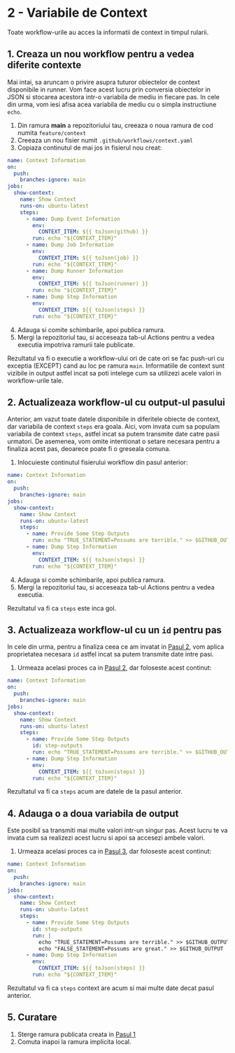 # 2 - Variabile de Context
Toate workflow-urile au acces la informatii de context in timpul rularii.

## 1. Creaza un nou workflow pentru a vedea diferite contexte

Mai intai, sa aruncam o privire asupra tuturor obiectelor de context disponibile in runner. Vom face acest lucru prin conversia obiectelor in JSON si stocarea acestora intr-o variabila de mediu in fiecare pas. In cele din urma, vom iesi afisa acea variabila de mediu cu o simpla instructiune `echo`.

1. Din ramura **main** a repozitoriului tau, creeaza o noua ramura de cod numita `feature/context`
2. Creeaza un nou fisier numit `.github/workflows/context.yaml`
3. Copiaza continutul de mai jos in fisierul nou creat:

```yaml
name: Context Information
on:
  push:
    branches-ignore: main
jobs:
  show-context:
    name: Show Context
    runs-on: ubuntu-latest
    steps:
      - name: Dump Event Information
        env:
          CONTEXT_ITEM: ${{ toJson(github) }}
        run: echo "${CONTEXT_ITEM}"
      - name: Dump Job Information
        env:
          CONTEXT_ITEM: ${{ toJson(job) }}
        run: echo "${CONTEXT_ITEM}"
      - name: Dump Runner Information
        env:
          CONTEXT_ITEM: ${{ toJson(runner) }}
        run: echo "${CONTEXT_ITEM}"
      - name: Dump Step Information
        env:
          CONTEXT_ITEM: ${{ toJson(steps) }}
        run: echo "${CONTEXT_ITEM}"
```
4. Adauga si comite schimbarile, apoi publica ramura.
5. Mergi la repozitoriul tau, si acceseaza tab-ul Actions pentru a vedea executia impotriva ramurii tale publicate.

Rezultatul va fi o executie a workflow-ului ori de cate ori se fac push-uri cu exceptia (EXCEPT) cand au loc pe ramura `main`. Informatiile de context sunt vizibile in output astfel incat sa poti intelege cum sa utilizezi acele valori in workflow-urile tale.

## 2. Actualizeaza workflow-ul cu output-ul pasului
Anterior, am vazut toate datele disponibile in diferitele obiecte de context, dar variabila de context `steps` era goala. Aici, vom invata cum sa populam variabila de context `steps`, astfel incat sa putem transmite date catre pasii urmatori. De asemenea, vom omite intentionat o setare necesara pentru a finaliza acest pas, deoarece poate fi o greseala comuna.

1. Inlocuieste continutul fisierului workflow din pasul anterior:

```yaml
name: Context Information
on:
  push:
    branches-ignore: main
jobs:
  show-context:
    name: Show Context
    runs-on: ubuntu-latest
    steps:
      - name: Provide Some Step Outputs
        run: echo "TRUE_STATEMENT=Possums are terrible." >> $GITHUB_OUTPUT
      - name: Dump Step Information
        env:
          CONTEXT_ITEM: ${{ toJson(steps) }}
        run: echo "${CONTEXT_ITEM}"
```
4. Adauga si comite schimbarile, apoi publica ramura.
5. Mergi la repozitoriul tau, si acceseaza tab-ul Actions pentru a vedea executia.

Rezultatul va fi ca `steps` este inca gol.

## 3. Actualizeaza workflow-ul cu un `id` pentru pas
In cele din urma, pentru a finaliza ceea ce am invatat in [Pasul 2](#pasul-2-update-the-workflow-to-with-step-output), vom aplica proprietatea necesara `id` astfel incat sa putem transmite date intre pasi.

1. Urmeaza acelasi proces ca in [Pasul 2](#pasul-2-update-the-workflow-to-with-step-output), dar foloseste acest continut:

```yaml
name: Context Information
on:
  push:
    branches-ignore: main
jobs:
  show-context:
    name: Show Context
    runs-on: ubuntu-latest
    steps:
      - name: Provide Some Step Outputs
        id: step-outputs
        run: echo "TRUE_STATEMENT=Possums are terrible." >> $GITHUB_OUTPUT
      - name: Dump Step Information
        env:
          CONTEXT_ITEM: ${{ toJson(steps) }}
        run: echo "${CONTEXT_ITEM}"
```

Rezultatul va fi ca `steps` acum are datele de la pasul anterior.

## 4. Adauga o a doua variabila de output
Este posibil sa transmiti mai multe valori intr-un singur pas. Acest lucru te va invata cum sa realizezi acest lucru si apoi sa accesezi ambele valori.

1. Urmeaza acelasi proces ca in [Pasul 3](#pasul-3-update-the-workflow-with-an-id-for-the-step), dar foloseste acest continut:

```yaml
name: Context Information
on:
  push:
    branches-ignore: main
jobs:
  show-context:
    name: Show Context
    runs-on: ubuntu-latest
    steps:
      - name: Provide Some Step Outputs
        id: step-outputs
        run: |
          echo "TRUE_STATEMENT=Possums are terrible." >> $GITHUB_OUTPUT
          echo "FALSE_STATEMENT=Possums are great." >> $GITHUB_OUTPUT
      - name: Dump Step Information
        env:
          CONTEXT_ITEM: ${{ toJson(steps) }}
        run: echo "${CONTEXT_ITEM}"
```

Rezultatul va fi ca `steps` context are acum si mai multe date decat pasul anterior.

## 5. Curatare

1. Sterge ramura publicata creata in [Pasul 1](#pasul-1-create-a-new-workflow-to-see-different-contexts)
2. Comuta inapoi la ramura implicita local.
